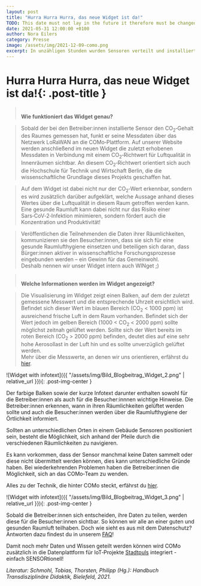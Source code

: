 ```yaml
---
layout: post
title: "Hurra Hurra Hurra, das neue Widget ist da!"
TODO: This date must not lay in the future it therefore must be changed on the day the post is published 2021 -> 2022
date: 2021-05-31 12:00:00 +0100
author: Nora Eilers
category: Presse
image: /assets/img/2021-12-09-como.png
excerpt: In unzähligen Stunden wurden Sensoren verteilt und installiert, Messdaten erhoben, gesammelt und anschließend analysiert. Die von diesen Messdaten generierten Informationen werden ab sofort übersichtlich in unserem neuen Widget dargestellt - für die Betreiber:innen, aber vor allem für die Besucher:innen und die ganze Berliner Stadtgesellschaft.
---
```


# **Hurra Hurra Hurra, das neue Widget ist da!**{: .post-title }


> <br/> **Wie funktioniert das Widget genau?**

> Sobald der bei den Betreiber:innen installierte Sensor den CO<sub>2</sub>&#8209;Gehalt des Raumes gemessen hat, funkt er seine Messdaten über das Netzwerk LoRaWAN an die COMo&#8209;Plattform. Auf unserer Website werden anschließend im neuen Widget die zuletzt erhobenen Messdaten in Verbindung mit einem CO<sub>2</sub>&#8209;Richtwert für Luftqualität in Innenräumen sichtbar. An diesem CO<sub>2</sub>&#8209;Richtwert orientiert sich auch die Hochschule für Technik und Wirtschaft Berlin, die die wissenschaftliche Grundlage dieses Projekts geschaffen hat.

> Auf dem Widget ist dabei nicht nur der CO<sub>2</sub>&#8209;Wert erkennbar, sondern es wird zusätzlich darüber aufgeklärt, welche Aussage anhand dieses Wertes über die Luftqualität in diesem Raum getroffen werden kann. Eine gesunde Raumluft kann dabei nicht nur das Risiko einer Sars&#8209;CoV&#8209;2&#8209;Infektion minimieren, sondern fördert auch die Konzentration und Produktivität!

> Veröffentlichen die Teilnehmenden die Daten ihrer Räumlichkeiten, kommunizieren sie den Besucher:innen, dass sie sich für eine gesunde Raumlufthygiene einsetzen und beteiligen sich daran, dass Bürger:innen aktiver in wissenschaftliche Forschungsprozesse eingebunden werden – ein Gewinn für das Gemeinwohl. 
<br>Deshalb nennen wir unser Widget intern auch WINget ;)

> <br/> **Welche Informationen werden im Widget angezeigt?**

<!-- ![Widget Messwerte]({{ "/assets/img/Bild_Blogbeitrag_Widget_1.png" | relative_url }}){: .post-img-center } -->

> Die Visualisierung im Widget zeigt einen Balken, auf dem der zuletzt gemessene Messwert und die entsprechende Uhrzeit ersichtlich wird.
> Befindet sich dieser Wert im blauen Bereich (CO<sub>2</sub> < 1000 ppm) ist ausreichend frische Luft in dem Raum vorhanden. Befindet sich der Wert jedoch im gelben Bereich (1000 < CO<sub>2</sub> < 2000 ppm) sollte
> möglichst zeitnah gelüftet werden. Sollte sich der Wert bereits im roten Bereich (CO<sub>2</sub> > 2000 ppm) befinden, deutet dies auf eine sehr hohe Aerosollast in der Luft hin und es sollte unverzüglich gelüftet werden. 
<br>Mehr über die Messwerte, an denen wir uns orientieren, erfährst du [hier](https://como-berlin.de/faq.html#h2-warum-sollte-die-co-sub-2-sub-konzentration-in-innenräumen-gemessen-werden).

![Widget with infotext]({{ "/assets/img/Bild_Blogbeitrag_Widget_2.png" | relative_url }}){: .post-img-center }

Der farbige Balken sowie der kurze Infotext darunter enthalten sowohl für die Betreiber:innen als auch für die Besucher:innnen wichtige Hinweise. Die Betreiber:innen erkennen, wann in ihren Räumlichkeiten gelüftet werden sollte und auch die Besucher:innen werden über die Raumlufthygiene der Örtlichkeit informiert.

Sollten an unterschiedlichen Orten in einem Gebäude Sensoren positioniert sein, besteht die Möglichkeit, sich anhand der Pfeile durch die verschiedenen Räumlichkeiten zu navigieren.


Es kann vorkommen, dass der Sensor manchmal keine Daten sammelt oder diese nicht übermittelt werden können, dies kann unterschiedliche Gründe haben. Bei wiederkehrenden Problemen haben die Betreiber:innen die Möglichkeit, sich an das COMo&#8209;Team zu wenden. 

Alles zu der Technik, die hinter COMo steckt, erfährst du [hier](https://como-berlin.de/faq.html#sensoren).

![Widget with infotext]({{ "/assets/img/Bild_Blogbeitrag_Widget_3.png" | relative_url }}){: .post-img-center }

Sobald die Betreiber:innen sich entscheiden, ihre Daten zu teilen, werden diese für die Besucher:innen sichtbar. So können wir alle an einer guten und gesunden Raumluft teilhaben. Doch wie sieht es aus mit dem Datenschutz? Antworten dazu findest du in unserem [FAQ](https://como-berlin.de/faq.html#datenschutz)!

Damit noch mehr Daten und Wissen geteilt werden können wird COMo zusätzlich in die Datenplattform für IoT&#8209;Projekte [Stadtpuls](https://stadtpuls.com/COMo-Projekt/sensors) integriert - einfach SENSORtionell!

<i>Literatur:
Schmohl, Tobias, Thorsten, Philipp (Hg.): Handbuch Transdisziplinäre Didaktik, Bielefeld, 2021.
</i>
